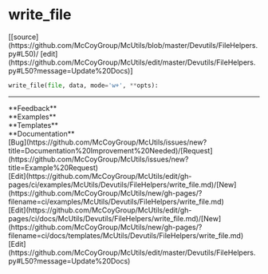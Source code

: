 # <a id="McUtils.Devutils.FileHelpers.write_file">write_file</a>
<div class="docs-source-link" markdown="1">
[[source](https://github.com/McCoyGroup/McUtils/blob/master/Devutils/FileHelpers.py#L50)/
[edit](https://github.com/McCoyGroup/McUtils/edit/master/Devutils/FileHelpers.py#L50?message=Update%20Docs)]
</div>

```python
write_file(file, data, mode='w+', **opts): 
```













---


<div markdown="1" class="text-secondary">
<div class="container">
  <div class="row">
   <div class="col" markdown="1">
**Feedback**   
</div>
   <div class="col" markdown="1">
**Examples**   
</div>
   <div class="col" markdown="1">
**Templates**   
</div>
   <div class="col" markdown="1">
**Documentation**   
</div>
   <div class="col" markdown="1">
   
</div>
   <div class="col" markdown="1">
   
</div>
   <div class="col" markdown="1">
   
</div>
</div>
  <div class="row">
   <div class="col" markdown="1">
[Bug](https://github.com/McCoyGroup/McUtils/issues/new?title=Documentation%20Improvement%20Needed)/[Request](https://github.com/McCoyGroup/McUtils/issues/new?title=Example%20Request)   
</div>
   <div class="col" markdown="1">
[Edit](https://github.com/McCoyGroup/McUtils/edit/gh-pages/ci/examples/McUtils/Devutils/FileHelpers/write_file.md)/[New](https://github.com/McCoyGroup/McUtils/new/gh-pages/?filename=ci/examples/McUtils/Devutils/FileHelpers/write_file.md)   
</div>
   <div class="col" markdown="1">
[Edit](https://github.com/McCoyGroup/McUtils/edit/gh-pages/ci/docs/McUtils/Devutils/FileHelpers/write_file.md)/[New](https://github.com/McCoyGroup/McUtils/new/gh-pages/?filename=ci/docs/templates/McUtils/Devutils/FileHelpers/write_file.md)   
</div>
   <div class="col" markdown="1">
[Edit](https://github.com/McCoyGroup/McUtils/edit/master/Devutils/FileHelpers.py#L50?message=Update%20Docs)   
</div>
   <div class="col" markdown="1">
   
</div>
   <div class="col" markdown="1">
   
</div>
   <div class="col" markdown="1">
   
</div>
</div>
</div>
</div>